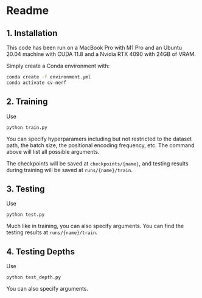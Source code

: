 # Readme

## 1. Installation

This code has been run on a MacBook Pro with M1 Pro and an Ubuntu 20.04 machine with CUDA 11.8 and a Nvidia RTX 4090 with 24GB of VRAM.

Simply create a Conda environment with:

```bash
conda create -f environment.yml
conda activate cv-nerf
```

## 2. Training

Use

```
python train.py
```

You can specify hyperparamers including but not restricted to the dataset path, the batch size, the positional encoding frequency, etc. The command above will list all possible arguments.

The checkpoints will be saved at `checkpoints/{name}`, and testing results during training will be saved at `runs/{name}/train`.

## 3. Testing

Use

```
python test.py
```

Much like in training, you can also specify arguments. You can find the testing results at `runs/{name}/train`.

## 4. Testing Depths
Use
```
python test_depth.py
```
You can also specify arguments.